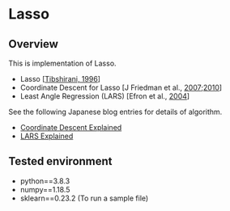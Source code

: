 # Lasso

## Overview
This is implementation of Lasso.

- Lasso [[Tibshirani, 1996](http://statweb.stanford.edu/%7Etibs/lasso/lasso.pdf)]
- Coordinate Descent for Lasso [J Friedman et al., [2007](http://arxiv.org/pdf/0708.1485.pdf);[2010](http://core.ac.uk/download/files/153/6287975.pdf)]
- Least Angle Regression (LARS) [Efron et al., [2004](http://statweb.stanford.edu/~imj/WEBLIST/2004/LarsAnnStat04.pdf)]

See the following Japanese blog entries for details of algorithm.
- [Coordinate Descent Explained](https://satopirka.com/2017/10/lasso/)
- [LARS Explained](https://satopirka.com/2021/01/lars-lasso/)

## Tested environment
- python==3.8.3
- numpy==1.18.5
- sklearn==0.23.2 (To run a sample file)



